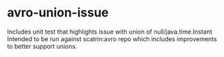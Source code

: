 # avro-union-issue
Includes unit test that highlights issue with union of null/java.time.Instant
Intended to be run against scatrin:avro repo which includes improvements to better support unions.
